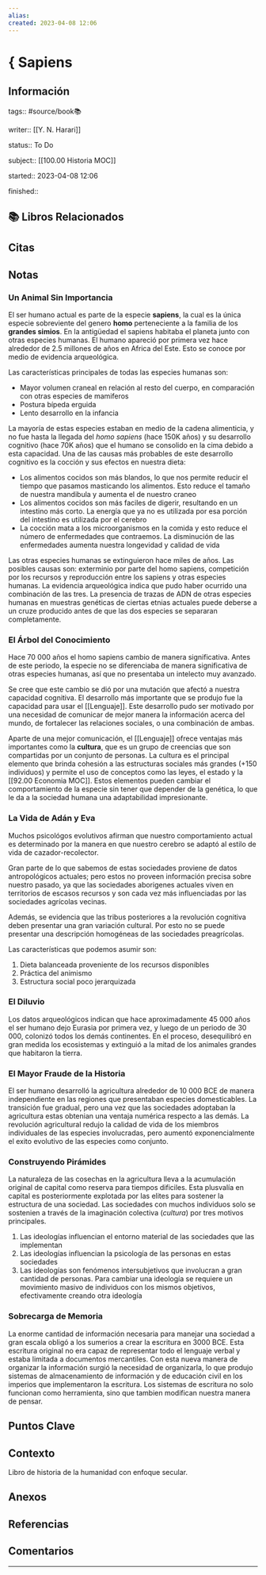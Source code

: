 ```yaml
---
alias: 
created: 2023-04-08 12:06
---
```

# { Sapiens
## Información
tags:: #source/book📚 

writer:: [[Y. N. Harari]]

status:: To Do

subject:: [[100.00 Historia MOC]]

started:: 2023-04-08 12:06

finished::

## 📚 Libros Relacionados

## Citas

## Notas
### Un Animal Sin Importancia
El ser humano actual es parte de la especie **sapiens**, la cual es la única especie sobreviente del genero **homo** perteneciente a la familia de los **grandes simios**. En la antigüedad el sapiens habitaba el planeta junto con otras especies humanas. El humano apareció por primera vez hace alrededor de 2.5 millones de años en Africa del Este. Esto se conoce por medio de evidencia arqueológica.

Las características principales de todas las especies humanas son:
- Mayor volumen craneal en relación al resto del cuerpo, en comparación con otras especies de mamiferos
- Postura bípeda erguida
- Lento desarrollo en la infancia

La mayoría de estas especies estaban en medio de la cadena alimenticia, y no fue hasta la llegada del *homo sapiens* (hace 150K años) y su desarrollo cognitivo (hace 70K años) que el humano se consolido en la cima debido a esta capacidad. Una de las causas más probables de este desarrollo cognitivo es la cocción y sus efectos en nuestra dieta:
- Los alimentos cocidos son más blandos, lo que nos permite reducir el tiempo que pasamos masticando los alimentos. Esto reduce el tamaño de nuestra mandibula y aumenta el de nuestro craneo
- Los alimentos cocidos son más faciles de digerir, resultando en un intestino más corto. La energía que ya no es utilizada por esa porción del intestino es utilizada por el cerebro
- La cocción mata a los microorganismos en la comida y esto reduce el número de enfermedades que contraemos. La disminución de las enfermedades aumenta nuestra longevidad y calidad de vida

Las otras especies humanas se extinguieron hace miles de años. Las posibles causas son: exterminio por parte del homo sapiens, competición por los recursos y reproducción entre los sapiens y otras especies humanas. La evidencia arqueológica indica que pudo haber ocurrido una combinación de las tres. La presencia de trazas de ADN de otras especies humanas en muestras genéticas de ciertas etnias actuales puede deberse a un cruze producido antes de que las dos especies se separaran completamente.

### El Árbol del Conocimiento
Hace 70 000 años el homo sapiens cambio de manera significativa. Antes de este periodo, la especie no se diferenciaba de manera significativa de otras especies humanas, así que no presentaba un intelecto muy avanzado.

Se cree que este cambio se dió por una mutación que afectó a nuestra capacidad cognitiva. El desarrollo más importante que se produjo fue la capacidad para usar el [[Lenguaje]]. Este desarrollo pudo ser motivado por una necesidad de comunicar de mejor manera la información acerca del mundo, de fortalecer las relaciones sociales, o una combinación de ambas.

Aparte de una mejor comunicación, el [[Lenguaje]] ofrece ventajas más importantes como la **cultura**, que es un grupo de creencias que son compartidas por un conjunto de personas. La cultura es el principal elemento que brinda cohesión a las estructuras sociales más grandes (+150 individuos) y permite el uso de conceptos como las leyes, el estado y la [[92.00 Economia MOC]]. Estos elementos pueden cambiar el comportamiento de la especie sin tener que depender de la genética, lo que le da a la sociedad humana una adaptabilidad impresionante.

### La Vida de Adán y Eva
Muchos psicológos evolutivos afirman que nuestro comportamiento actual es determinado por la manera en que nuestro cerebro se adaptó al estilo de vida de cazador-recolector.

Gran parte de lo que sabemos de estas sociedades proviene de datos antropológicos actuales; pero estos no proveen información precisa sobre nuestro pasado, ya que las sociedades aborigenes actuales viven en territorios de escasos recursos y son cada vez más influenciadas por las sociedades agrícolas vecinas.

Además, se evidencia que las tribus posteriores a la revolución cognitiva deben presentar una gran variación cultural. Por esto no se puede presentar una descripción homogéneas de las sociedades preagrícolas.

Las características que podemos asumir son:
1. Dieta balanceada proveniente de los recursos disponibles
2. Práctica del animismo
3. Estructura social poco jerarquizada

### El Diluvio
Los datos arqueológicos indican que hace aproximadamente 45 000 años el ser humano dejo Eurasia por primera vez, y luego de un periodo de 30 000, colonizó todos los demás continentes. En el proceso, desequilibró en gran medida los ecosistemas y extinguió a la mitad de los animales grandes que habitaron la tierra.

### El Mayor Fraude de la Historia
El ser humano desarrolló la agricultura alrededor de 10 000 BCE de manera independiente en las regiones que presentaban especies domesticables. La transición fue gradual, pero una vez que las sociedades adoptaban la agricultura estas obtenian una ventaja numérica respecto a las demás. La revolución agricultural redujo la calidad de vida de los miembros individuales de las especies involucradas, pero aumentó exponencialmente el exito evolutivo de las especies como conjunto.

### Construyendo Pirámides
La naturaleza de las cosechas en la agricultura lleva a la acumulación original de capital como reserva para tiempos dificiles. Esta plusvalía en capital es posteriormente explotada por las elites para sostener la estructura de una sociedad. Las sociedades con muchos individuos solo se sostenien a través de la imaginación colectiva (*cultura*) por tres motivos principales.
1. Las ideologías influencian el entorno material de las sociedades que las implementan
2. Las ideologías influencian la psicología de las personas en estas sociedades
3. Las ideologías son fenómenos intersubjetivos que involucran a gran cantidad de personas. Para cambiar una ideología se requiere un movimiento masivo de individuos con los mismos objetivos, efectivamente creando otra ideología

### Sobrecarga de Memoria
La enorme cantidad de información necesaria para manejar una sociedad a gran escala obligó a los sumerios a crear la escritura en 3000 BCE. Esta escritura original no era capaz de representar todo el lenguaje verbal y estaba limitada a documentos mercantiles. Con esta nueva manera de organizar la información surgió la necesidad de organizarla, lo que produjo sistemas de almacenamiento de información y de educación civil en los imperios que implementaron la escritura. Los sistemas de escritura no solo funcionan como herramienta, sino que tambien modifican nuestra manera de pensar.
## Puntos Clave

## Contexto
Libro de historia de la humanidad con enfoque secular.

## Anexos

## Referencias

## Comentarios
___

